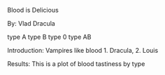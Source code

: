  Blood is Delicious

By: Vlad Dracula

type A type B
type 0 type AB

Introduction: Vampires like blood 1. Dracula, 2. Louis

Results: This is a plot of blood tastiness by type

